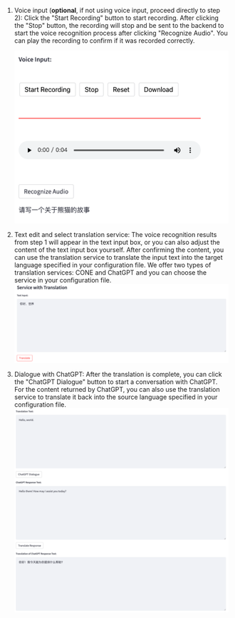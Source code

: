 1. Voice input (**optional**, if not using voice input, proceed directly to step 2): Click the "Start Recording" button to start recording. 
After clicking the "Stop" button, the recording will stop and be sent to the backend to start the voice recognition process after clicking "Recognize Audio". 
You can play the recording to confirm if it was recorded correctly.

   ![case1](../image/case1_2.png "case1")
2. Text edit and select translation service: The voice recognition results from step 1 will appear in the text input box, 
or you can also adjust the content of the text input box yourself. 
After confirming the content, you can use the translation service to translate the input text into the target language specified in your configuration file. 
We offer two types of translation services: CONE and ChatGPT and you can choose the service in your configuration file.
![case1](../image/case1_3.png "case1")
3. Dialogue with ChatGPT: After the translation is complete, you can click the "ChatGPT Dialogue" button to start a conversation with ChatGPT. For the content returned by ChatGPT, you can also use the translation service to translate it back into the source language specified in your configuration file.
![case1](../image/case1_5.png "case1")
